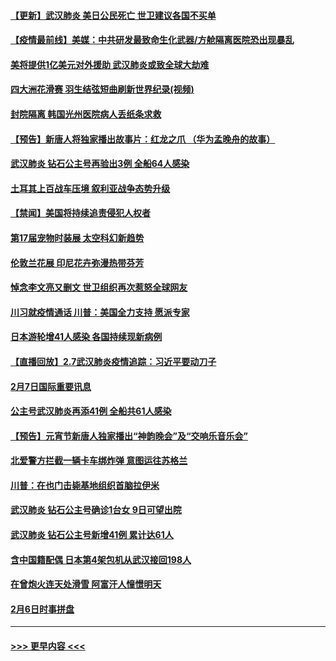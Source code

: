 #### [【更新】武汉肺炎 美日公民死亡 世卫建议各国不买单](../pages/prog202/a102770740.md?t=02081933) 
#### [【疫情最前线】美媒：中共研发最致命生化武器/方舱隔离医院恐出现暴乱](../pages/prog202/a102772439.md?t=02081933) 
#### [美将提供1亿美元对外援助 武汉肺炎或致全球大劫难](../pages/prog202/a102772361.md?t=02081933) 
#### [四大洲花滑赛 羽生结弦短曲刷新世界纪录(视频)](../pages/prog202/a102772341.md?t=02081933) 
#### [封院隔离 韩国光州医院病人丢纸条求救](../pages/prog202/a102772282.md?t=02081933) 
#### [【预告】新唐人将独家播出故事片：红龙之爪 （华为孟晚舟的故事）](../pages/prog202/a102767728.md?t=02081933) 
#### [武汉肺炎 钻石公主号再验出3例 全船64人感染](../pages/prog202/a102771726.md?t=02081933) 
#### [土耳其上百战车压境 叙利亚战争态势升级](../pages/prog202/a102772132.md?t=02081933) 
#### [【禁闻】美国将持续追责侵犯人权者](../pages/prog202/a102772042.md?t=02081933) 
#### [第17届宠物时装展 太空科幻新趋势](../pages/prog202/a102772033.md?t=02081933) 
#### [伦敦兰花展 印尼花卉弥漫热带芬芳](../pages/prog202/a102772026.md?t=02081933) 
#### [悼念李文亮又删文 世卫组织再次惹怒全球网友](../pages/prog202/a102771968.md?t=02081933) 
#### [川习就疫情通话 川普：美国全力支持 愿派专家](../pages/prog202/a102771930.md?t=02081933) 
#### [日本游轮增41人感染 各国持续现新病例](../pages/prog202/a102771912.md?t=02081933) 
#### [【直播回放】2.7武汉肺炎疫情追踪：习近平要动刀子](../pages/prog202/a102771649.md?t=02081933) 
#### [2月7日国际重要讯息](../pages/prog202/a102771747.md?t=02081933) 
#### [公主号武汉肺炎再添41例 全船共61人感染](../pages/prog202/a102771703.md?t=02081933) 
#### [【预告】元宵节新唐人独家播出“神韵晚会”及“交响乐音乐会”](../pages/prog202/a102767674.md?t=02081933) 
#### [北爱警方拦截一辆卡车绑炸弹 意图运往苏格兰](../pages/prog202/a102771609.md?t=02081933) 
#### [川普：在也门击毙基地组织首脑拉伊米](../pages/prog202/a102771528.md?t=02081933) 
#### [武汉肺炎 钻石公主号确诊1台女 9日可望出院](../pages/prog202/a102771518.md?t=02081933) 
#### [武汉肺炎 钻石公主号新增41例 累计达61人](../pages/prog202/a102771486.md?t=02081933) 
#### [含中国籍配偶 日本第4架包机从武汉接回198人](../pages/prog202/a102771472.md?t=02081933) 
#### [在曾炮火连天处滑雪 阿富汗人憧憬明天](../pages/prog202/a102771290.md?t=02081933) 
#### [2月6日时事拼盘](../pages/prog202/a102771225.md?t=02081933) 

----
#### [ >>> 更早内容 <<< ](../indexes/prog202-earlier.md)
